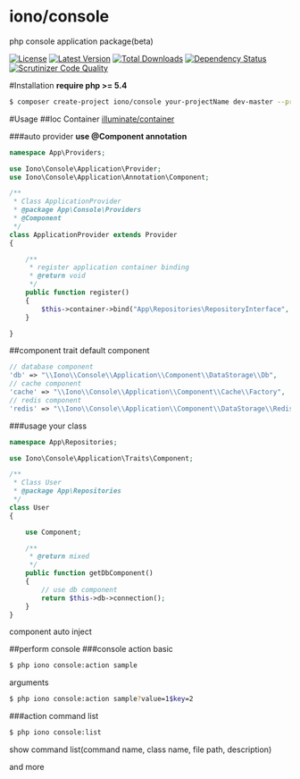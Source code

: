 iono/console
========
php console application package(beta)

[![License](http://img.shields.io/packagist/l/iono/console-kernel.svg?style=flat)](https://packagist.org/packages/iono/console-kernel)
[![Latest Version](http://img.shields.io/packagist/v/iono/console-kernel.svg?style=flat)](https://packagist.org/packages/iono/console-kernel)
[![Total Downloads](http://img.shields.io/packagist/dt/iono/console-kernel.svg?style=flat)](https://packagist.org/packages/iono/console-kernel)
[![Dependency Status](https://www.versioneye.com/user/projects/544cdb179fc4d5b70e000037/badge.svg?style=flat)](https://www.versioneye.com/user/projects/544cdb179fc4d5b70e000037)
[![Scrutinizer Code Quality](http://img.shields.io/scrutinizer/g/ytake/Iono.ConsoleKernel.svg?style=flat)](https://scrutinizer-ci.com/g/ytake/Iono.ConsoleKernel/?branch=master)

#Installation
**require php >= 5.4**
```bash
$ composer create-project iono/console your-projectName dev-master --prefer-dist
```

#Usage
##Ioc Container
[illuminate/container](https://github.com/illuminate/container)

###auto provider
**use @Component annotation**
```php
namespace App\Providers;

use Iono\Console\Application\Provider;
use Iono\Console\Application\Annotation\Component;

/**
 * Class ApplicationProvider
 * @package App\Console\Providers
 * @Component
 */
class ApplicationProvider extends Provider
{

    /**
     * register application container binding
     * @return void
     */
    public function register()
    {
        $this->container->bind("App\Repositories\RepositoryInterface", "App\Repositories\User");
    }

}
```
##component trait
default component
```php
// database component
'db' => "\\Iono\\Console\\Application\\Component\\DataStorage\\Db",
// cache component
'cache' => "\\Iono\\Console\\Application\\Component\\Cache\\Factory",
// redis component
'redis' => "\\Iono\\Console\\Application\\Component\\DataStorage\\Redis",
```

###usage your class
```php
namespace App\Repositories;

use Iono\Console\Application\Traits\Component;

/**
 * Class User
 * @package App\Repositories
 */
class User
{

    use Component;

    /**
     * @return mixed
     */
    public function getDbComponent()
    {
        // use db component
        return $this->db->connection();
    }
} 

```
component auto inject

##perform console
###console action 
basic
```bash
$ php iono console:action sample
```
arguments
```bash
$ php iono console:action sample?value=1$key=2
```
###action command list
```bash
$ php iono console:list
```
show command list(command name, class name, file path, description)

and more
